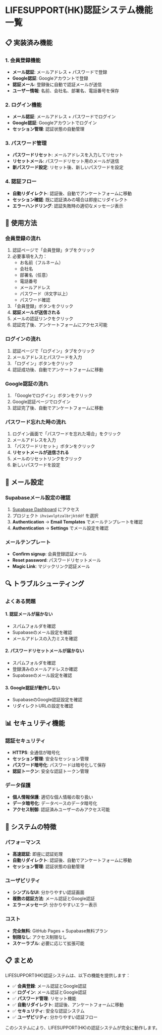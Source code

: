 # LIFESUPPORT(HK)認証システム機能一覧

## 📋 実装済み機能

### 1. 会員登録機能
- **メール認証**: メールアドレス + パスワードで登録
- **Google認証**: Googleアカウントで登録
- **認証メール**: 登録後に自動で認証メールが送信
- **ユーザー情報**: 名前、会社名、部署名、電話番号を保存

### 2. ログイン機能
- **メール認証**: メールアドレス + パスワードでログイン
- **Google認証**: Googleアカウントでログイン
- **セッション管理**: 認証状態の自動管理

### 3. パスワード管理
- **パスワードリセット**: メールアドレスを入力してリセット
- **リセットメール**: パスワードリセット用のメールが送信
- **新パスワード設定**: リセット後、新しいパスワードを設定

### 4. 認証フロー
- **自動リダイレクト**: 認証後、自動でアンケートフォームに移動
- **セッション確認**: 既に認証済みの場合は即座にリダイレクト
- **エラーハンドリング**: 認証失敗時の適切なメッセージ表示

## 🔧 使用方法

### 会員登録の流れ
1. 認証ページで「会員登録」タブをクリック
2. 必要事項を入力：
   - お名前（フルネーム）
   - 会社名
   - 部署名（任意）
   - 電話番号
   - メールアドレス
   - パスワード（8文字以上）
   - パスワード確認
3. 「会員登録」ボタンをクリック
4. **認証メールが送信される**
5. メールの認証リンクをクリック
6. 認証完了後、アンケートフォームにアクセス可能

### ログインの流れ
1. 認証ページで「ログイン」タブをクリック
2. メールアドレスとパスワードを入力
3. 「ログイン」ボタンをクリック
4. 認証成功後、自動でアンケートフォームに移動

### Google認証の流れ
1. 「Googleでログイン」ボタンをクリック
2. Google認証ページでログイン
3. 認証完了後、自動でアンケートフォームに移動

### パスワード忘れた時の流れ
1. ログイン画面で「パスワードを忘れた場合」をクリック
2. メールアドレスを入力
3. 「パスワードリセット」ボタンをクリック
4. **リセットメールが送信される**
5. メールのリセットリンクをクリック
6. 新しいパスワードを設定

## 📧 メール設定

### Supabaseメール設定の確認
1. [Supabase Dashboard](https://supabase.com/dashboard) にアクセス
2. プロジェクト `ihviwvlptzalbrjktddf` を選択
3. **Authentication** → **Email Templates** でメールテンプレートを確認
4. **Authentication** → **Settings** でメール設定を確認

### メールテンプレート
- **Confirm signup**: 会員登録認証メール
- **Reset password**: パスワードリセットメール
- **Magic Link**: マジックリンク認証メール

## 🔍 トラブルシューティング

### よくある問題

#### 1. 認証メールが届かない
- スパムフォルダを確認
- Supabaseのメール設定を確認
- メールアドレスの入力ミスを確認

#### 2. パスワードリセットメールが届かない
- スパムフォルダを確認
- 登録済みのメールアドレスか確認
- Supabaseのメール設定を確認

#### 3. Google認証が動作しない
- SupabaseのGoogle認証設定を確認
- リダイレクトURLの設定を確認

## 📊 セキュリティ機能

### 認証セキュリティ
- **HTTPS**: 全通信が暗号化
- **セッション管理**: 安全なセッション管理
- **パスワード暗号化**: パスワードは暗号化して保存
- **認証トークン**: 安全な認証トークン管理

### データ保護
- **個人情報保護**: 適切な個人情報の取り扱い
- **データ暗号化**: データベースのデータ暗号化
- **アクセス制御**: 認証済みユーザーのみアクセス可能

## 🎯 システムの特徴

### パフォーマンス
- **高速認証**: 即座に認証処理
- **自動リダイレクト**: 認証後、自動でアンケートフォームに移動
- **セッション管理**: 認証状態の自動管理

### ユーザビリティ
- **シンプルなUI**: 分かりやすい認証画面
- **複数の認証方法**: メール認証とGoogle認証
- **エラーメッセージ**: 分かりやすいエラー表示

### コスト
- **完全無料**: GitHub Pages + Supabase無料プラン
- **制限なし**: アクセス制限なし
- **スケーラブル**: 必要に応じて拡張可能

## 📋 まとめ

LIFESUPPORT(HK)認証システムは、以下の機能を提供します：

- ✅ **会員登録**: メール認証とGoogle認証
- ✅ **ログイン**: メール認証とGoogle認証
- ✅ **パスワード管理**: リセット機能
- ✅ **自動リダイレクト**: 認証後、アンケートフォームに移動
- ✅ **セキュリティ**: 安全な認証システム
- ✅ **ユーザビリティ**: 分かりやすい認証フロー

このシステムにより、LIFESUPPORT(HK)の認証システムが完全に動作します。

